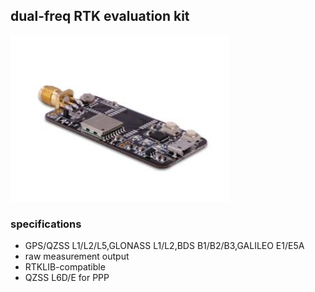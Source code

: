 ## dual-freq RTK evaluation kit

<div style="text-align: left;">
<img src="../images/rtk-board.png" style="width: 350px;">
</div>

### specifications
* GPS/QZSS L1/L2/L5,GLONASS L1/L2,BDS B1/B2/B3,GALILEO E1/E5A
* raw measurement output
* RTKLIB-compatible
* QZSS L6D/E for PPP